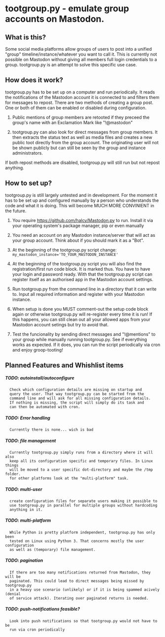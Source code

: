 tootgroup.py - emulate group accounts on Mastodon.
==================================================


What is this?
-------------

Some social media platforms allow groups of users to post into a unified "group"
timeline/instance/whatever you want to call it. This is currently not possible
on Mastodon without giving all members full login credentials to a group.
tootgroup.py is an attempt to solve this specific use case.


How does it work?
-----------------

tootgroup.py has to be set up on a computer and run periodically. It reads the
notifications of the Mastodon account it is connected to and filters them for
messages to repost. There are two methods of creating a group post. One or both
of them can be enabled or disabled during configuration.

1. Public mentions of group members are retooted if they preceed the group's
name with an Exclamation Mark like "!@mastodon"

2. tootgroup.py can also look for direct messages from group members. It then
extracts the status text as well as media files and creates a new public toot
directly from the group account. The originating user will not be shown publicly
but can still be seen by the group and instance administrators.

If both repost methods are disabled, tootgroup.py will still run but not repost
anything.


How to set up?
--------------

tootgroup.py is still largely untested and in development. For the moment it has
to be set up and configured manually by a person who understands the code and
what it is doing. This will become MUCH MORE CONVINIENT in the future. 

1. You require https://github.com/halcy/Mastodon.py to run.
Install it via your operating system's package manager, pip or even manually

2. You need an account on any Mastodon instance/server that will act as your
group account. Think about if you should mark it as a "Bot".

3. At the beginning of the tootgroup.py script change:
```my_mastodon_instance='TO_YOUR_MASTODON_INSTANCE'```

4. At the beginning of the tootgroup.py script you will also find the
registration/first run code block. It is marked thus. You have to have your login
and password ready. With that the tootgroup.py script can register itself as an
authorised app in the Mastodon account settings.

5. Run tootgroup.py from the command line in a directory that it can write to.
Input all required information and register with your Mastodon instance.

6. When setup is done you MUST comment-out the setup code block again or otherwise
tootgroup.py will re-register every time it is run! If this happens, you can still
clean out all your allowed apps from your Mastodon account setings but try to avoid
that.

7. Test the funcionality by sending direct messages and "!@mentions" to your
group while manually running tootgroup.py. See if everything works as expected.
If it does, you can run the script periodically via cron and enjoy groop-tooting!




Planned Features and Whishlist items
------------------------------------

##### TODO: autoinstall/autoconfigure
      Check which configuration details are missing on startup and
      query the user. That way tootgroup.py can be started from the
      command line and will ask for all missing configuration details.
      If nothing is missing, the script will simply do its task and
      can then be automated with cron.

##### TODO: Error handling
      Currently there is none... wich is bad

##### TODO: file management
      Currently tootgroup.py simply runs from a directory where it will also
      keep all its configuration specific and temporary files. In Linux things
      will be moved to a user specific dot-directory and maybe the /tmp folder.
      for other platforms look at the "multi-platform" task.

##### TODO: multi-user
      create configuration files for separate users making it possible to
      use tootgroup.py in parallel for multiple groups without hardcoding
      anything in it.

##### TODO: multi-platform
      While Python is pretty platform independent, tootgroup.py has only been
      tested on Linux using Python 3. That concerns mostly the user configuration
      as well as (temporary) file management.

##### TODO: pagination
      If there are too many notifications returned from Mastodon, they will be
      paginated. This could lead to direct messages being missed by tootgroup.py
      in a heavy use scenario (unlikely) or if it is being spammed acively (denial
      of service attack). Iterating over paginated returns is needed.

##### TODO: push-notifications feasible?
      Look into push notifications so that tootgroup.py would not have to be
      run via cron periodically


